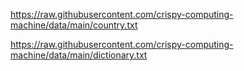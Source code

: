 https://raw.githubusercontent.com/crispy-computing-machine/data/main/country.txt

https://raw.githubusercontent.com/crispy-computing-machine/data/main/dictionary.txt

